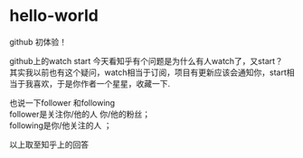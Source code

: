 # hello-world
github 初体验！  

github上的watch  start 今天看知乎有个问题是为什么有人watch了，又start？  
其实我以前也有这个疑问，watch相当于订阅，项目有更新应该会通知你，start相当于我喜欢，于是你作者一个星星，收藏一下.
  
也说一下follower 和following  
follower是关注你/他的人 你/他的粉丝；  
following是你/他关注的人 ；  
  
  
以上取至知乎上的回答
